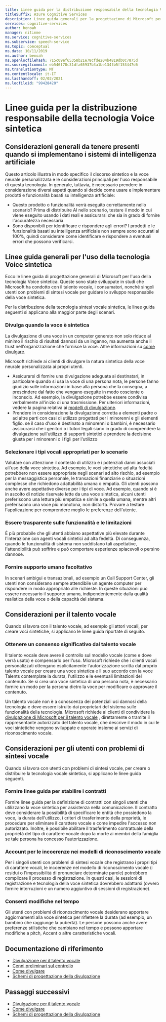 ```yaml
---
title: Linee guida per la distribuzione responsabile della tecnologia Voice sintetica
titleSuffix: Azure Cognitive Services
description: Linee guida generali per la progettazione di Microsoft per l'utilizzo della tecnologia Voice sintetica. Queste sono state sviluppate in studi che Microsoft ha condotto con il talento vocale, i consumatori, nonché singoli utenti con problemi di sintesi vocale per guidare lo sviluppo responsabile della voce sintetica.
services: cognitive-services
author: benoah
manager: nitinme
ms.service: cognitive-services
ms.subservice: speech-service
ms.topic: conceptual
ms.date: 10/11/2019
ms.author: benoah
ms.openlocfilehash: 715c09ef65358b21e78cfde204b4819db0c7875d
ms.sourcegitcommit: eb546f78c31dfa65937b3a1be134fb5f153447d6
ms.translationtype: MT
ms.contentlocale: it-IT
ms.lasthandoff: 02/02/2021
ms.locfileid: "99428420"
---
```

# <a name="guidelines-for-responsible-deployment-of-synthetic-voice-technology"></a>Linee guida per la distribuzione responsabile della tecnologia Voice sintetica

## <a name="general-considerations-to-keep-in-mind-when-implementing-ai-systems"></a>Considerazioni generali da tenere presenti quando si implementano i sistemi di intelligenza artificiale 

Questo articolo illustra in modo specifico il discorso sintetico e la voce neurale personalizzata e le considerazioni principali per l'uso responsabile di questa tecnologia. In generale, tuttavia, è necessario prendere in considerazione diversi aspetti quando si decide come usare e implementare prodotti e funzionalità basati su intelligenza artificiale: 

* Questo prodotto o funzionalità verrà eseguito correttamente nello scenario? Prima di distribuire AI nello scenario, testare il modo in cui viene eseguito usando i dati reali e assicurarsi che sia in grado di fornire l'accuratezza necessaria. 
* Sono disponibili per identificare e rispondere agli errori? I prodotti e le funzionalità basati su intelligenza artificiale non sempre sono accurati al 100%, quindi considerare come identificare e rispondere a eventuali errori che possono verificarsi. 

## <a name="general-guidelines-for-using-synthetic-voice-technology"></a>Linee guida generali per l'uso della tecnologia Voice sintetica 
Ecco le linee guida di progettazione generali di Microsoft per l'uso della tecnologia Voice sintetica. Queste sono state sviluppate in studi che Microsoft ha condotto con il talento vocale, i consumatori, nonché singoli utenti con problemi di sintesi vocale per guidare lo sviluppo responsabile della voce sintetica.

Per la distribuzione della tecnologia sintesi vocale sintetica, le linee guida seguenti si applicano alla maggior parte degli scenari.

### <a name="disclose-when-the-voice-is-synthetic"></a>Divulga quando la voce è sintetica
La divulgazione di una voce in un computer generato non solo riduce al minimo il rischio di risultati dannosi da un inganno, ma aumenta anche il trust nell'organizzazione che fornisce la voce. Altre informazioni su [come divulgare](concepts-disclosure-guidelines.md).

Microsoft richiede ai clienti di divulgare la natura sintetica della voce neurale personalizzata ai propri utenti. 
* Assicurarsi di fornire una divulgazione adeguata ai destinatari, in particolare quando si usa la voce di una persona nota, le persone fanno giudizio sulle informazioni in base alla persona che la consegna, a prescindere dal fatto che vengano eseguite in modo cosciente o inconscio.  Ad esempio, la divulgazione potrebbe essere condivisa verbalmente all'inizio di una trasmissione. Per ulteriori informazioni, vedere la pagina relativa ai [modelli di divulgazione](concepts-disclosure-patterns.md).   
* Prendere in considerazione la divulgazione corretta a elementi padre o ad altre parti con casi di utilizzo progettati per i minorenni e gli elementi figlio. se il caso d'uso è destinato a minorenni o bambini, è necessario assicurarsi che i genitori o i tutori legali siano in grado di comprendere la divulgazione sull'utilizzo di supporti sintetici e prendere la decisione giusta per i minorenni o i figli per l'utilizzo 

### <a name="select-appropriate-voice-types-for-your-scenario"></a>Selezionare i tipi vocali appropriati per lo scenario
Valutare con attenzione il contesto di utilizzo e i potenziali danni associati all'uso della voce sintetica. Ad esempio, le voci sintetiche ad alta fedeltà potrebbero non essere appropriate negli scenari ad alto rischio, ad esempio per la messaggistica personale, le transazioni finanziarie o situazioni complesse che richiedono adattabilità umana o empatia. Gli utenti possono anche avere aspettative diverse per i tipi di voce. Ad esempio, quando si è in ascolto di notizie riservate lette da una voce sintetica, alcuni utenti preferiscono una lettura più empatica e simile a quella umana, mentre altri preferiscono una voce più monotona, non distorta. Provare a testare l'applicazione per comprendere meglio le preferenze dell'utente.

### <a name="be-transparent-about-capabilities-and-limitations"></a>Essere trasparente sulle funzionalità e le limitazioni
È più probabile che gli utenti abbiano aspettative più elevate durante l'interazione con agenti vocali sintetici ad alta fedeltà. Di conseguenza, quando le funzionalità di sistema non soddisfano tali aspettative, l'attendibilità può soffrire e può comportare esperienze spiacevoli o persino dannose.

### <a name="provide-optional-human-support"></a>Fornire supporto umano facoltativo
In scenari ambigui e transazionali, ad esempio un Call Support Center, gli utenti non considerano sempre attendibile un agente computer per rispondere in modo appropriato alle richieste. In queste situazioni può essere necessario il supporto umano, indipendentemente dalla qualità realistica della voce o della capacità del sistema.

## <a name="considerations-for-voice-talent"></a>Considerazioni per il talento vocale
Quando si lavora con il talento vocale, ad esempio gli attori vocali, per creare voci sintetiche, si applicano le linee guida riportate di seguito.

### <a name="obtain-meaningful-consent-from-voice-talent"></a>Ottenere un consenso significativo dal talento vocale
Il talento vocale deve avere il controllo sul modello vocale (come e dove verrà usato) e compensarlo per l'uso. Microsoft richiede che i clienti vocali personalizzati ottengano esplicitamente l'autorizzazione scritta dal proprio talento vocale per creare una voce sintetica e il suo accordo con la voce Talents contemplate la durata, l'utilizzo e le eventuali limitazioni del contenuto.  Se si crea una voce sintetica di una persona nota, è necessario fornire un modo per la persona dietro la voce per modificare o approvare il contenuto.

Un talento vocale non è a conoscenza dei potenziali usi dannosi della tecnologia e deve essere istruito dai proprietari del sistema sulle funzionalità della tecnologia. Microsoft richiede ai clienti di condividere la [divulgazione di Microsoft per il talento vocale](/legal/cognitive-services/speech-service/disclosure-voice-talent) , direttamente o tramite il rappresentante autorizzato del talento vocale, che descrive il modo in cui le voci sintetiche vengono sviluppate e operate insieme ai servizi di riconoscimento vocale.

## <a name="considerations-for-those-with-speech-disorders"></a>Considerazioni per gli utenti con problemi di sintesi vocale
Quando si lavora con utenti con problemi di sintesi vocale, per creare o distribuire la tecnologia vocale sintetica, si applicano le linee guida seguenti.

### <a name="provide-guidelines-to-establish-contracts"></a>Fornire linee guida per stabilire i contratti
Fornire linee guida per la definizione di contratti con singoli utenti che utilizzano la voce sintetica per assistenza nella comunicazione. Il contratto deve considerare la possibilità di specificare le entità che possiedono la voce, la durata dell'utilizzo, i criteri di trasferimento della proprietà, le procedure per eliminare il carattere vocale e come impedire l'accesso non autorizzato. Inoltre, è possibile abilitare il trasferimento contrattuale della proprietà del tipo di carattere vocale dopo la morte ai membri della famiglia se tale persona ha concesso l'autorizzazione.

### <a name="account-for-inconsistencies-in-speech-patterns"></a>Account per le incoerenze nei modelli di riconoscimento vocale
Per i singoli utenti con problemi di sintesi vocale che registrano i propri tipi di carattere vocali, le incoerenze nel modello di riconoscimento vocale (i residui o l'impossibilità di pronunciare determinate parole) potrebbero complicare il processo di registrazione. In questi casi, le sessioni di registrazione e tecnologia della voce sintetica dovrebbero adattarsi (ovvero fornire interruzioni e un numero aggiuntivo di sessioni di registrazione).

### <a name="allow-modification-over-time"></a>Consenti modifiche nel tempo
Gli utenti con problemi di riconoscimento vocale desiderano apportare aggiornamenti alla voce sintetica per riflettere la durata (ad esempio, un bambino che raggiunge la pubertà). Le persone possono anche avere preferenze stilistiche che cambiano nel tempo e possono apportare modifiche a pitch, Accent o altre caratteristiche vocali.


## <a name="reference-docs"></a>Documentazione di riferimento

* [Divulgazione per il talento vocale](/legal/cognitive-services/speech-service/disclosure-voice-talent)
* [Cenni preliminari sul controllo](concepts-gating-overview.md)
* [Come divulgare](concepts-disclosure-guidelines.md)
* [Schemi di progettazione della divulgazione](concepts-disclosure-patterns.md)

## <a name="next-steps"></a>Passaggi successivi

* [Divulgazione per il talento vocale](/legal/cognitive-services/speech-service/disclosure-voice-talent)
* [Come divulgare](concepts-disclosure-guidelines.md)
* [Schemi di progettazione della divulgazione](concepts-disclosure-patterns.md)
